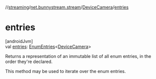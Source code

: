 //[streaming](../../../index.md)/[net.bunnystream.stream](../index.md)/[DeviceCamera](index.md)/[entries](entries.md)

# entries

[androidJvm]\
val [entries](entries.md): [EnumEntries](https://kotlinlang.org/api/latest/jvm/stdlib/kotlin.enums/-enum-entries/index.html)&lt;[DeviceCamera](index.md)&gt;

Returns a representation of an immutable list of all enum entries, in the order they're declared.

This method may be used to iterate over the enum entries.
